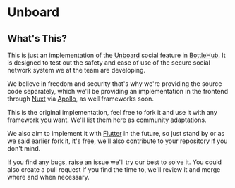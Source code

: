 # Unboard

## What's This?

This is just an implementation of the [Unboard](https://github.com/bottlehub/Unboard) social feature in [BottleHub](https://github.com/bottlehub/bottlehub). It is designed to test out the safety and ease of use of the secure social network system we at the team are developing.

We believe in freedom and security that's why we're providing the source code separately, which we'll be providing an implementation in the frontend through [Nuxt](https://nuxt.com) via [Apollo](https://), as well frameworks soon.

This is the original implementation, feel free to fork it and use it with any framework you want. We'll list them here as community adaptations.

We also aim to implement it with [Flutter](https://) in the future, so just stand by or as we said earlier fork it, it's free, we'll also contribute to your repository if you don't mind.

If you find any bugs, raise an issue we'll try our best to solve it. You could also create a pull request if you find the time to, we'll review it and merge where and when necessary.